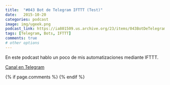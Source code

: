 ```yaml
---
title:  "#043 Bot de Telegram IFTTT (Test)"
date:   2015-10-20
categories: podcast
image: img/ugeek.png
podcast_link: https://ia801509.us.archive.org/23/items/043BotDeTelegramDeIFTTT/%23043%20Bot%20de%20Telegram%20de%20IFTTT.mp3
tags: [Telegram, Bots, IFTTT]
comments: true
# other options
---
```



En este podcast hablo un poco de mis automatizaciones mediante IFTTT.

[Canal en Telegram](https://t.me/uGeek)

{% if page.comments %} {% endif %}

